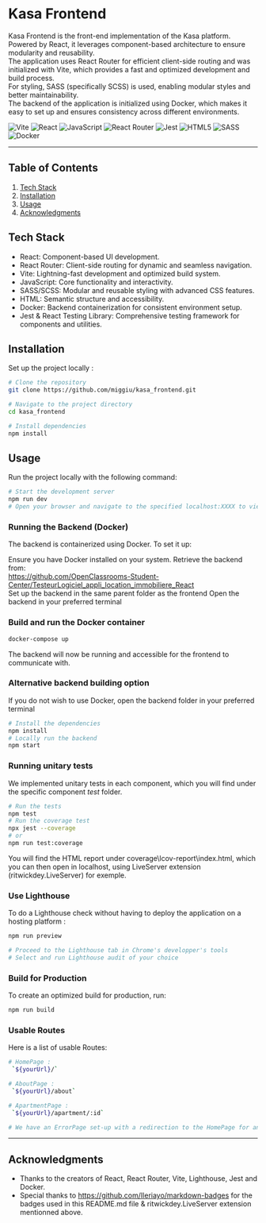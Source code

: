 # Kasa Frontend
Kasa Frontend is the front-end implementation of the Kasa platform.<br>Powered by React, it leverages component-based architecture to ensure modularity and reusability.<br>The application uses React Router for efficient client-side routing and was initialized with Vite, which provides a fast and optimized development and build process.<br>For styling, SASS (specifically SCSS) is used, enabling modular styles and better maintainability.<br>The backend of the application is initialized using Docker, which makes it easy to set up and ensures consistency across different environments.


![Vite](https://img.shields.io/badge/vite-%23646CFF.svg?style=for-the-badge&logo=vite&logoColor=white)
![React](https://img.shields.io/badge/react-%2320232a.svg?style=for-the-badge&logo=react&logoColor=%2361DAFB)
![JavaScript](https://img.shields.io/badge/javascript-%23323330.svg?style=for-the-badge&logo=javascript&logoColor=%23F7DF1E)
![React Router](https://img.shields.io/badge/React_Router-CA4245?style=for-the-badge&logo=react-router&logoColor=white)
![Jest](https://img.shields.io/badge/-jest-%23C21325?style=for-the-badge&logo=jest&logoColor=white)
![HTML5](https://img.shields.io/badge/html5-%23E34F26.svg?style=for-the-badge&logo=html5&logoColor=white)
![SASS](https://img.shields.io/badge/SASS-hotpink.svg?style=for-the-badge&logo=SASS&logoColor=white)
![Docker](https://img.shields.io/badge/docker-%230db7ed.svg?style=for-the-badge&logo=docker&logoColor=white)

---
## Table of Contents 
1. [Tech Stack](#tech-stack)
2. [Installation](#installation)
3. [Usage](#usage)
4. [Acknowledgments](#acknowledgments)

## Tech Stack
- React: Component-based UI development.
- React Router: Client-side routing for dynamic and seamless navigation.
- Vite: Lightning-fast development and optimized build system.
- JavaScript: Core functionality and interactivity.
- SASS/SCSS: Modular and reusable styling with advanced CSS features.
- HTML: Semantic structure and accessibility.
- Docker: Backend containerization for consistent environment setup.
- Jest & React Testing Library: Comprehensive testing framework for components and utilities.

## Installation
Set up the project locally :
```bash
# Clone the repository
git clone https://github.com/miggiu/kasa_frontend.git

# Navigate to the project directory
cd kasa_frontend

# Install dependencies
npm install
```
## Usage
Run the project locally with the following command:

```bash
# Start the development server
npm run dev
# Open your browser and navigate to the specified localhost:XXXX to view the application.
```

### Running the Backend (Docker)
The backend is containerized using Docker. To set it up:

Ensure you have Docker installed on your system.
Retrieve the backend from:<br> https://github.com/OpenClassrooms-Student-Center/TesteurLogiciel_appli_location_immobiliere_React<br>Set up the backend in the same parent folder as the frontend
Open the backend in your preferred terminal 

### Build and run the Docker container
```bash
docker-compose up
```
The backend will now be running and accessible for the frontend to communicate with.

### Alternative backend building option
If you do not wish to use Docker, open the backend folder in your preferred terminal
```bash
# Install the dependencies 
npm install 
# Locally run the backend 
npm start
```

### Running unitary tests 
We implemented unitary tests in each component, which you will find under the specific component _test_ folder. 
```bash
# Run the tests
npm test 
# Run the coverage test 
npx jest --coverage
# or
npm run test:coverage
```
You will find the HTML report under coverage\lcov-report\index.html, which you can then open in localhost, using LiveServer extension (ritwickdey.LiveServer) for exemple. 


### Use Lighthouse
To do a Lighthouse check without having to deploy the application on a hosting platform :

```bash
npm run preview

# Proceed to the Lighthouse tab in Chrome's developper's tools
# Select and run Lighthouse audit of your choice
```

### Build for Production
To create an optimized build for production, run:

```bash
npm run build
```

### Usable Routes 
Here is a list of usable Routes:

```bash
# HomePage :
 `${yourUrl}/`

# AboutPage :
 `${yourUrl}/about`

# ApartmentPage :
 `${yourUrl}/apartment/:id`

# We have an ErrorPage set-up with a redirection to the HomePage for any URL out of those specified above
```

---

## Acknowledgments
- Thanks to the creators of React, React Router, Vite, Lighthouse, Jest and Docker.
- Special thanks to https://github.com/Ileriayo/markdown-badges for the badges used in this README.md file & ritwickdey.LiveServer extension mentionned above. 

